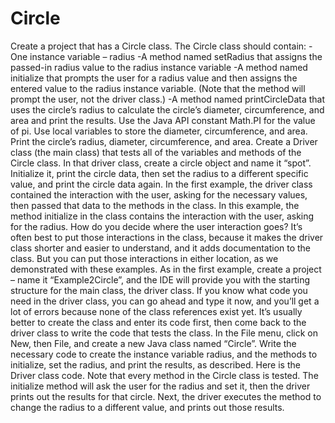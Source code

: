 # Circle
Create a project that has a Circle class. The Circle class should contain:  -One instance variable – radius -A method named setRadius that assigns the passed-in radius value to the radius instance variable -A method named initialize that prompts the user for a radius value and then assigns the entered value to the radius instance variable. (Note that the method will prompt the user, not the driver class.) -A method named printCircleData that uses the circle’s radius to calculate the circle’s diameter, circumference, and area and print the results. Use the Java API constant Math.PI for the value of pi. Use local variables to store the diameter, circumference, and area. Print the circle’s radius, diameter, circumference, and area.  Create a Driver class (the main class) that tests all of the variables and methods of the Circle class. In that driver class, create a circle object and name it “spot”. Initialize it, print the circle data, then set the radius to a different specific value, and print the circle data again.  In the first example, the driver class contained the interaction with the user, asking for the necessary values, then passed that data to the methods in the class. In this example, the method initialize in the class contains the interaction with the user, asking for the radius. How do you decide where the user interaction goes? It’s often best to put those interactions in the class, because it makes the driver class shorter and easier to understand, and it adds documentation to the class. But you can put those interactions in either location, as we demonstrated with these examples.  As in the first example, create a project – name it “Example2Circle”, and the IDE will provide you with the starting structure for the main class, the driver class. If you know what code you need in the driver class, you can go ahead and type it now, and you’ll get a lot of errors because none of the class references exist yet. It’s usually better to create the class and enter its code first, then come back to the driver class to write the code that tests the class.  In the File menu, click on New, then File, and create a new Java class named “Circle”. Write the necessary code to create the instance variable radius, and the methods to initialize, set the radius, and print the results, as described.  Here is the Driver class code. Note that every method in the Circle class is tested. The initialize method will ask the user for the radius and set it, then the driver prints out the results for that circle. Next, the driver executes the method to change the radius to a different value, and prints out those results.
